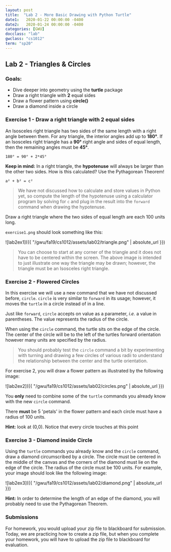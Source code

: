 ```yaml
---
layout: post
title:  "Lab 2 - More Basic Drawing with Python Turtle"
date1:   2020-01-22 00:00:00 -0400
date2:   2020-01-24 00:00:00 -0400
categories: [GWU]
docclass: "lab"
gwclass: "cs1012"
term: "sp20"
---
```

<head>
  <link href="/css/syntax.css" rel="stylesheet">
</head>

## Lab 2 - Triangles & Circles


### Goals:
- Dive deeper into geometry using the **turtle** package
- Draw a right triangle with **2** equal sides
- Draw a flower pattern using **circle()**
- Draw a diamond inside a circle

### Exercise 1 - Draw a right triangle with 2 equal sides

An Isosceles right triangle has two sides of the same length with a right angle between them.  For any triangle, the interior angles add up to **180°**.  If an Isosceles right triangle has a **90°** right angle and sides of equal length, then the remaining angles must be **45°**.
```
180° = 90° + 2*45°
```

**Keep in mind:** In a right triangle, the **hypotenuse** will always be larger than the other two sides. How is this calculated?  Use the Pythagorean Theorem!
```
a² + b² = c²
```

> We have not discussed how to calculate and store values in Python yet, so compute the length of the hypotenuse using a calculator program by solving for ```c``` and plug in the result into the ```forward``` command when drawing the hypotenuse.

Draw a right triangle where the two sides of equal length are each 100 units long.

```exercise1.png``` should look something like this:

![lab2ex1]({{ "/gwu/fa19/cs1012/assets/lab02/triangle.png" | absolute_url }})

> You can choose to start at any corner of the triangle and it does not have to be centered within the screen.  The above image is intended to just illustrate one way the triangle may be drawn; however, the triangle must be an Isosceles right triangle.


### Exercise 2 - Flowered Circles

In this exercise we will use a new command that we have not discussed before, ```circle```.  ```circle``` is very similar to ```forward``` in its usage; however, it moves the ```turtle``` in a circle instead of in a line.

Just like ```forward```, ```circle``` accepts on value as a parameter, _i.e._ a value in parentheses.  The value represents the radius of the circle.  

When using the ```circle``` command, the turtle sits on the edge of the circle.  The center of the circle will be to the left of the turtles forward orientation however many units are specified by the radius.

> You should probably test the ```circle``` command a bit by experimenting with turning and drawing a few circles of various radii to understand the relationship between the center and the turtle orientation.

For exercise 2, you will draw a flower pattern as illustrated by the following image:

![lab2ex2]({{ "/gwu/fa19/cs1012/assets/lab02/circles.png" | absolute_url }})

You **only** need to combine some of the ```turtle``` commands you already know with the new ```circle``` command.

There **must** be 5 'petals' in the flower pattern and each circle must have a radius of 100 units.

**Hint:** look at (0,0). Notice that every circle touches at this point

### Exercise 3 - Diamond inside Circle

Using the ```turtle``` commands you already know and the ``circle`` command, draw a diamond circumscribed by a circle.  The circle must be centered in the middle of the canvas and the corners of the diamond must lie on the edge of the circle.  The radius of the circle must be 100 units.  For example, your image should look like the following image:

![lab2ex3]({{ "/gwu/fa19/cs1012/assets/lab02/diamond.png" | absolute_url }})

**Hint:** In order to determine the length of an edge of the diamond, you will probably need to use the Pythagorean Theorem.

### Submissions

For homework, you would upload your zip file to blackboard for submission.  Today, we are practicing how to create a zip file, but when you complete your homework, you will have to upload the zip file to blackboard for evaluation.

